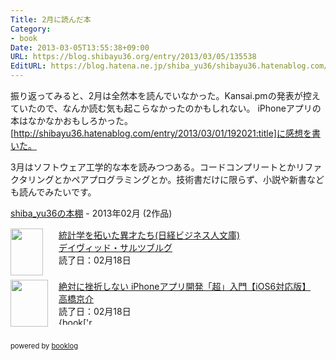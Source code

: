 ```yaml
---
Title: 2月に読んだ本
Category:
- book
Date: 2013-03-05T13:55:38+09:00
URL: https://blog.shibayu36.org/entry/2013/03/05/135538
EditURL: https://blog.hatena.ne.jp/shiba_yu36/shibayu36.hatenablog.com/atom/entry/6435922169449630102
---
```


振り返ってみると、2月は全然本を読んでいなかった。Kansai.pmの発表が控えていたので、なんか読む気も起こらなかったのかもしれない。
iPhoneアプリの本はなかなかおもしろかった。[http://shibayu36.hatenablog.com/entry/2013/03/01/192021:title]に感想を書いた。

3月はソフトウェア工学的な本を読みつつある。コードコンプリートとかリファクタリングとかペアプログラミングとか。技術書だけに限らず、小説や新書なども読んでみたいです。

<div style="margin-bottom:15px;"><a href="http://booklog.jp/users/shibayu36" target="_blank">shiba_yu36の本棚</a> - 2013年02月 (2作品)</div><div style="margin-bottom:5px;"><div style="width:75px;height:75px;float:left;margin-right:2px;"><a href="http://www.amazon.co.jp/%E7%B5%B1%E8%A8%88%E5%AD%A6%E3%82%92%E6%8B%93%E3%81%84%E3%81%9F%E7%95%B0%E6%89%8D%E3%81%9F%E3%81%A1-%E6%97%A5%E7%B5%8C%E3%83%93%E3%82%B8%E3%83%8D%E3%82%B9%E4%BA%BA%E6%96%87%E5%BA%AB-%E3%83%87%E3%82%A4%E3%83%B4%E3%82%A3%E3%83%83%E3%83%89%E3%83%BB%E3%82%B5%E3%83%AB%E3%83%84%E3%83%96%E3%83%AB%E3%82%B0/dp/453219539X%3FSubscriptionId%3D0AVSM5SVKRWTFMG7ZR82%26tag%3Dshibayu36-22%26linkCode%3Dxm2%26camp%3D2025%26creative%3D165953%26creativeASIN%3D453219539X" target="_blank"><img src="http://ecx.images-amazon.com/images/I/41CZJVfVY0L._SL75_.jpg" width="52" height="75" alt="" /></a></div><div><a href="http://www.amazon.co.jp/%E7%B5%B1%E8%A8%88%E5%AD%A6%E3%82%92%E6%8B%93%E3%81%84%E3%81%9F%E7%95%B0%E6%89%8D%E3%81%9F%E3%81%A1-%E6%97%A5%E7%B5%8C%E3%83%93%E3%82%B8%E3%83%8D%E3%82%B9%E4%BA%BA%E6%96%87%E5%BA%AB-%E3%83%87%E3%82%A4%E3%83%B4%E3%82%A3%E3%83%83%E3%83%89%E3%83%BB%E3%82%B5%E3%83%AB%E3%83%84%E3%83%96%E3%83%AB%E3%82%B0/dp/453219539X%3FSubscriptionId%3D0AVSM5SVKRWTFMG7ZR82%26tag%3Dshibayu36-22%26linkCode%3Dxm2%26camp%3D2025%26creative%3D165953%26creativeASIN%3D453219539X" target="_blank">統計学を拓いた異才たち(日経ビジネス人文庫)</a><br /><a href="http://booklog.jp/author/%E3%83%87%E3%82%A4%E3%83%B4%E3%82%A3%E3%83%83%E3%83%89%E3%83%BB%E3%82%B5%E3%83%AB%E3%83%84%E3%83%96%E3%83%AB%E3%82%B0" target="_blank">デイヴィッド・サルツブルグ</a><br />読了日：02月18日<br /></div><br style="clear:both;" /></div><div style="margin-bottom:5px;"><div style="width:75px;height:75px;float:left;margin-right:2px;"><a href="http://www.amazon.co.jp/%E7%B5%B6%E5%AF%BE%E3%81%AB%E6%8C%AB%E6%8A%98%E3%81%97%E3%81%AA%E3%81%84-iPhone%E3%82%A2%E3%83%97%E3%83%AA%E9%96%8B%E7%99%BA%E3%80%8C%E8%B6%85%E3%80%8D%E5%85%A5%E9%96%80%E3%80%90iOS6%E5%AF%BE%E5%BF%9C%E7%89%88%E3%80%91-%E9%AB%98%E6%A9%8B-%E4%BA%AC%E4%BB%8B/dp/4797369434%3FSubscriptionId%3D0AVSM5SVKRWTFMG7ZR82%26tag%3Dshibayu36-22%26linkCode%3Dxm2%26camp%3D2025%26creative%3D165953%26creativeASIN%3D4797369434" target="_blank"><img src="http://ecx.images-amazon.com/images/I/41krQu5-c2L._SL75_.jpg" width="60" height="75" alt="" /></a></div><div><a href="http://www.amazon.co.jp/%E7%B5%B6%E5%AF%BE%E3%81%AB%E6%8C%AB%E6%8A%98%E3%81%97%E3%81%AA%E3%81%84-iPhone%E3%82%A2%E3%83%97%E3%83%AA%E9%96%8B%E7%99%BA%E3%80%8C%E8%B6%85%E3%80%8D%E5%85%A5%E9%96%80%E3%80%90iOS6%E5%AF%BE%E5%BF%9C%E7%89%88%E3%80%91-%E9%AB%98%E6%A9%8B-%E4%BA%AC%E4%BB%8B/dp/4797369434%3FSubscriptionId%3D0AVSM5SVKRWTFMG7ZR82%26tag%3Dshibayu36-22%26linkCode%3Dxm2%26camp%3D2025%26creative%3D165953%26creativeASIN%3D4797369434" target="_blank">絶対に挫折しない iPhoneアプリ開発「超」入門【iOS6対応版】</a><br /><a href="http://booklog.jp/author/%E9%AB%98%E6%A9%8B%E4%BA%AC%E4%BB%8B" target="_blank">高橋京介</a><br />読了日：02月18日<br /><img src="http://booklog.jp/images/rank/4.gif" width="59" height="12" alt="{book['rank']" /></div><br style="clear:both;" /></div><div style="margin:10px 0;font-size:80%;">powered by <a href="http://booklog.jp" target="_blank">booklog</a></div>
